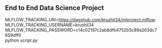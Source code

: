 ## End to End Data Science Project
MLFLOW_TRACKING_URI=https://dagshub.com/krushil34/mlproject.mlflow \
MLFLOW_TRACKING_USERNAME=krushil34 \
MLFLOW_TRACKING_PASSWORD=c14c02197c2ab8dfb4752b3c89a263dc7659dff0 \
python script.py